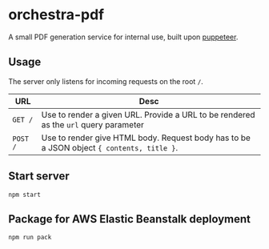 # orchestra-pdf
A small PDF generation service for internal use, built upon [puppeteer](https://github.com/puppeteer/puppeteer).

## Usage
The server only listens for incoming requests on the root `/`.

URL | Desc
--- | ---
`GET /` | Use to render a given URL. Provide a URL to be rendered as the `url` query parameter
`POST /` | Use to render give HTML body. Request body has to be a JSON object `{ contents, title }`.

## Start server
```
npm start
```

## Package for AWS Elastic Beanstalk deployment
```
npm run pack
```
